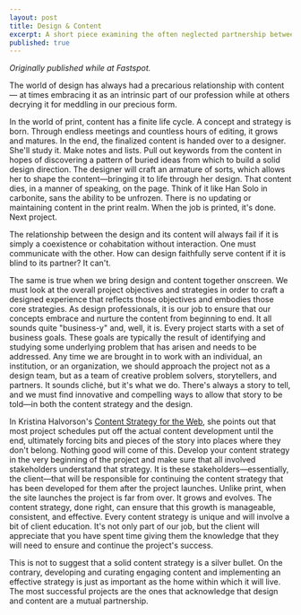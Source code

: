 ```yaml
---
layout: post
title: Design & Content
excerpt: A short piece examining the often neglected partnership between design and content.
published: true
---
```


*Originally published while at Fastspot.*

The world of design has always had a precarious relationship with content &mdash; at times embracing it as an intrinsic part of our profession while at others decrying it for meddling in our precious form.

In the world of print, content has a finite life cycle. A concept and strategy is born. Through endless meetings and countless hours of editing, it grows and matures. In the end, the finalized content is handed over to a designer. She'll study it. Make notes and lists. Pull out keywords from the content in hopes of discovering a pattern of buried ideas from which to build a solid design direction. The designer will craft an armature of sorts, which allows her to shape the content—bringing it to life through her design. That content dies, in a manner of speaking, on the page. Think of it like Han Solo in carbonite, sans the ability to be unfrozen. There is no updating or maintaining content in the print realm. When the job is printed, it's done. Next project.

The relationship between the design and its content will always fail if it is simply a coexistence or cohabitation without interaction. One must communicate with the other. How can design faithfully serve content if it is blind to its partner? It can't.

The same is true when we bring design and content together onscreen. We must look at the overall project objectives and strategies in order to craft a designed experience that reflects those objectives and embodies those core strategies. As design professionals, it is our job to ensure that our concepts embrace and nurture the content from beginning to end. It all sounds quite "business-y" and, well, it is. Every project starts with a set of business goals. These goals are typically the result of identifying and studying some underlying problem that has arisen and needs to be addressed. Any time we are brought in to work with an individual, an institution, or an organization, we should approach the project not as a design team, but as a team of creative problem solvers, storytellers, and partners. It sounds cliché, but it's what we do. There's always a story to tell, and we must find innovative and compelling ways to allow that story to be told—in both the content strategy and the design.

In Kristina Halvorson's [Content Strategy for the Web](http://www.contentstrategy.com/), she points out that most project schedules put off the actual content development until the end, ultimately forcing bits and pieces of the story into places where they don't belong. Nothing good will come of this. Develop your content strategy in the very beginning of the project and make sure that all involved stakeholders understand that strategy. It is these stakeholders—essentially, the client—that will be responsible for continuing the content strategy that has been developed for them after the project launches. Unlike print, when the site launches the project is far from over. It grows and evolves. The content strategy, done right, can ensure that this growth is manageable, consistent, and effective. Every content strategy is unique and will involve a bit of client education. It's not only part of our job, but the client will appreciate that you have spent time giving them the knowledge that they will need to ensure and continue the project's success.

This is not to suggest that a solid content strategy is a silver bullet. On the contrary, developing and curating engaging content and implementing an effective strategy is just as important as the home within which it will live. The most successful projects are the ones that acknowledge that design and content are a mutual partnership.
